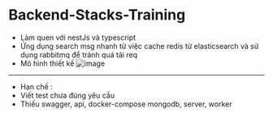 # Backend-Stacks-Training
+ Làm quen với nestJs và typescript
+ Ứng dụng search msg nhanh từ việc cache redis từ elasticsearch và sử dụng rabbitmq để tránh quá tải req
+ Mô hình thiết kế
![image](https://user-images.githubusercontent.com/94001149/225645378-d0ce715f-bafd-41cb-b2f8-ebea1c9ae2e7.png)

-------------------------------------------
+ Hạn chế : 
+ Viết test chưa đúng yêu cầu
+ Thiếu swagger, api, docker-compose mongodb, server, worker
